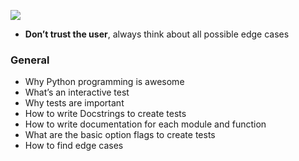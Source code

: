 ![](https://s3.amazonaws.com/intranet-projects-files/holbertonschool-higher-level_programming+/246/giphy-4.gif)

-   **Don’t trust the user**, always think about all possible edge cases

### General

-   Why Python programming is awesome
-   What’s an interactive test
-   Why tests are important
-   How to write Docstrings to create tests
-   How to write documentation for each module and function
-   What are the basic option flags to create tests
-   How to find edge cases

